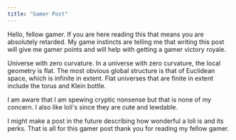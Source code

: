```yaml
---
title: "Gamer Post"
---
```


Hello, fellow gamer. If you are here reading this that means you are absolutely
retarded. My game instincts are telling me that writing this post will give me
gamer points and will help with getting a gamer victory royale.

Universe with zero curvature. In a universe with zero curvature, the local geometry is flat.
The most obvious global structure is that of Euclidean space, which is infinite in extent.
Flat universes that are finite in extent include the torus and Klein bottle.

I am aware that I am spewing cryptic nonsense but that is none of my concern.
I also like loli's since they are cute and lewdable.

I might make a post in the future describing how wonderful a loli is and its perks.
That is all for this gamer post thank you for reading my fellow gamer.